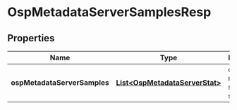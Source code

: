 # OspMetadataServerSamplesResp

## Properties
Name | Type | Description | Notes
------------ | ------------- | ------------- | -------------
**ospMetadataServerSamples** | [**List&lt;OspMetadataServerStat&gt;**](OspMetadataServerStat.md) | osp metadata server samples |  [optional]
